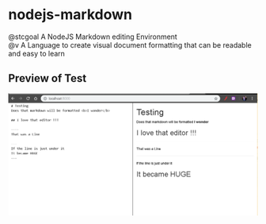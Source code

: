 # nodejs-markdown

@stcgoal A NodeJS Markdown editing Environment  
@v A Language to create visual document formatting that can be readable and easy to learn


## Preview of Test

![Preview Test](https://raw.githubusercontent.com/GuillaumeIsabelleX/nodejs-markdown/master/previews/001.png)
